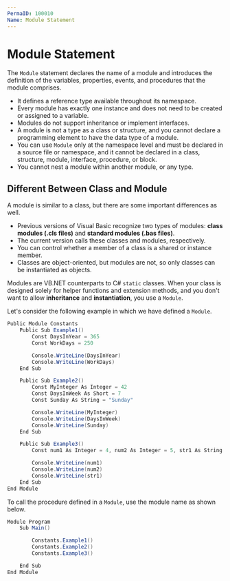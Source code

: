```yaml
---
PermaID: 100010
Name: Module Statement
---
```


# Module Statement

The `Module` statement declares the name of a module and introduces the definition of the variables, properties, events, and procedures that the module comprises.

 - It defines a reference type available throughout its namespace.  
 - Every module has exactly one instance and does not need to be created or assigned to a variable. 
 - Modules do not support inheritance or implement interfaces. 
 - A module is not a type as a class or structure, and you cannot declare a programming element to have the data type of a module.
 - You can use `Module` only at the namespace level and must be declared in a source file or namespace, and it cannot be declared in a class, structure, module, interface, procedure, or block. 
 - You cannot nest a module within another module, or any type. 

## Different Between Class and Module

A module is similar to a class, but there are some important differences as well.

 - Previous versions of Visual Basic recognize two types of modules: **class modules (.cls files)** and **standard modules (.bas files)**. 
 - The current version calls these classes and modules, respectively.
 - You can control whether a member of a class is a shared or instance member.
 - Classes are object-oriented, but modules are not, so only classes can be instantiated as objects.

Modules are VB.NET counterparts to C# `static` classes. When your class is designed solely for helper functions and extension methods, and you don't want to allow **inheritance** and **instantiation**, you use a `Module`.

Let's consider the following example in which we have defined a `Module`.

```csharp
Public Module Constants
    Public Sub Example1()
        Const DaysInYear = 365
        Const WorkDays = 250

        Console.WriteLine(DaysInYear)
        Console.WriteLine(WorkDays)
    End Sub

    Public Sub Example2()
        Const MyInteger As Integer = 42
        Const DaysInWeek As Short = 7
        Const Sunday As String = "Sunday"

        Console.WriteLine(MyInteger)
        Console.WriteLine(DaysInWeek)
        Console.WriteLine(Sunday)
    End Sub

    Public Sub Example3()
        Const num1 As Integer = 4, num2 As Integer = 5, str1 As String = "Test String"

        Console.WriteLine(num1)
        Console.WriteLine(num2)
        Console.WriteLine(str1)
    End Sub
End Module
```

To call the procedure defined in a `Module`, use the module name as shown below.

```csharp
Module Program
    Sub Main()

        Constants.Example1()
        Constants.Example2()
        Constants.Example3()

    End Sub
End Module
```
